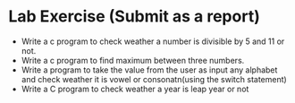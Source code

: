 # Lab Exercise (Submit as a report)

- Write a c program to check weather a number is divisible by 5 and 11 or not.
- Write a c program to find maximum between three numbers.
- Write a program to take the value from the user as input any alphabet and check weather it is vowel or consonatn(using the switch statement)
- Write a C program to check weather a year is leap year or not
